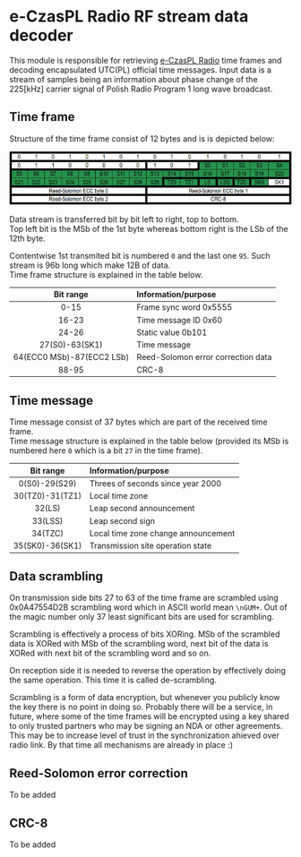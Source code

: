 # e-CzasPL Radio RF stream data decoder

This module is responsible for retrieving [e-CzasPL Radio][1] time frames and decoding encapsulated UTC(PL) official time messages. Input data is a stream of samples being an information about phase change of the 225[kHz] carrier signal of Polish Radio Program 1 long wave broadcast.

## Time frame

Structure of the time frame consist of 12 bytes and is is depicted below:

![alt][timeFrame]

Data stream is transferred bit by bit left to right, top to bottom.  
Top left bit is the MSb of the 1st byte whereas bottom right is the LSb of the 12th byte.

Contentwise 1st transmited bit is numbered `0` and the last one `95`. Such stream is 96b long which make 12B of data.  
Time frame structure is explained in the table below.

| Bit range                 | Information/purpose                |
|:-------------------------:|:-----------------------------------|
| 0-15                      | Frame sync word 0x5555             |
| 16-23                     | Time message ID 0x60               |
| 24-26                     | Static value 0b101                 |
| 27(S0)-63(SK1)            | Time message                       |
| 64(ECC0 MSb)-87(ECC2 LSb) | Reed-Solomon error correction data |
| 88-95                     | CRC-8                              |

## Time message

Time message consist of 37 bytes which are part of the received time frame.  
Time message structure is explained in the table below (provided its MSb is numbered here `0` which is a bit `27` in the time frame).

| Bit range                 | Information/purpose                 |
|:-------------------------:|:------------------------------------|
| 0(S0)-29(S29)             | Threes of seconds since year 2000   |
| 30(TZ0)-31(TZ1)           | Local time zone                     |
| 32(LS)                    | Leap second announcement            |
| 33(LSS)                   | Leap second sign                    |
| 34(TZC)                   | Local time zone change announcement |
| 35(SK0)-36(SK1)           | Transmission site operation state   |

## Data scrambling

On transmission side bits 27 to 63 of the time frame are scrambled using 0x0A47554D2B scrambling word which in ASCII world mean `\nGUM+`. Out of the magic number only 37 least significant bits are used for scrambling.

Scrambling is effectively a process of bits XORing. MSb of the scrambled data is XORed with MSb of the scrambling word, next bit of the data is XORed with next bit of the scrambling word and so on.

On reception side it is needed to reverse the operation by effectively doing the same operation. This time it is called de-scrambling.

Scrambling is a form of data encryption, but whenever you publicly know the key there is no point in doing so.
Probably there will be a service, in future, where some of the time frames will be encrypted using a key shared to only trusted partners who may be signing an NDA or other agreements. This may be to increase level of trust in the synchronization ahieved over radio link.
By that time all mechanisms are already in place :)

## Reed-Solomon error correction

To be added

## CRC-8

To be added

[1]: https://github.com/e-CzasPL/TimeReceiver225kHz
[2]: https://www.unixtimestamp.com/

[timeFrame]: ../../doc/img/eCzasPL_time_frame.jpg "e-CzasPL Radio time frame (source: e-CzasPL documentation)"